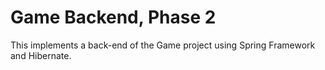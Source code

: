 # Game Backend, Phase 2
This implements a back-end of the Game project using Spring Framework and Hibernate.
